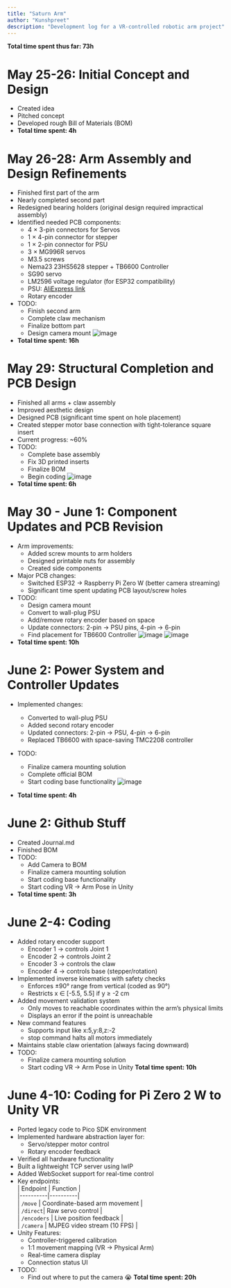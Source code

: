 ```yaml
---
title: "Saturn Arm"
author: "Kunshpreet"
description: "Development log for a VR-controlled robotic arm project"
---
```


**Total time spent thus far: 73h**

# May 25-26: Initial Concept and Design
- Created idea
- Pitched concept
- Developed rough Bill of Materials (BOM)
- **Total time spent: 4h**

# May 26-28: Arm Assembly and Design Refinements
- Finished first part of the arm
- Nearly completed second part
- Redesigned bearing holders (original design required impractical assembly)
- Identified needed PCB components:
  - 4 × 3-pin connectors for Servos
  - 1 × 4-pin connector for stepper
  - 1 × 2-pin connector for PSU
  - 3 × MG996R servos
  - M3.5 screws
  - Nema23 23HS5628 stepper + TB6600 Controller
  - SG90 servo
  - LM2596 voltage regulator (for ESP32 compatibility)
  - PSU: [AliExpress link](https://www.aliexpress.com/item/1005005763465796.html)
  - Rotary encoder
- TODO:
  - Finish second arm
  - Complete claw mechanism
  - Finalize bottom part
  - Design camera mount
  ![image](https://github.com/user-attachments/assets/141bd406-e212-4f33-b4ae-24a3a3206a84)
- **Total time spent: 16h**

# May 29: Structural Completion and PCB Design
- Finished all arms + claw assembly
- Improved aesthetic design
- Designed PCB (significant time spent on hole placement)
- Created stepper motor base connection with tight-tolerance square insert
- Current progress: ~60%
- TODO:
  - Complete base assembly
  - Fix 3D printed inserts
  - Finalize BOM
  - Begin coding
 ![image](https://github.com/user-attachments/assets/09dc60fc-7899-4b3b-9948-aef476106900)
- **Total time spent: 6h**

# May 30 - June 1: Component Updates and PCB Revision
- Arm improvements:
  - Added screw mounts to arm holders
  - Designed printable nuts for assembly
  - Created side components
- Major PCB changes:
  - Switched ESP32 → Raspberry Pi Zero W (better camera streaming)
  - Significant time spent updating PCB layout/screw holes
- TODO:
  - Design camera mount
  - Convert to wall-plug PSU
  - Add/remove rotary encoder based on space
  - Update connectors: 2-pin → PSU pins, 4-pin → 6-pin
  - Find placement for TB6600 Controller
![image](https://github.com/user-attachments/assets/777e0cfc-fdc9-4ff2-8b4d-4ecf88cb6e45)
![image](https://github.com/user-attachments/assets/5618c878-ab33-4e4d-97e2-9a86875f2d1e)
- **Total time spent: 10h**

# June 2: Power System and Controller Updates
- Implemented changes:
  - Converted to wall-plug PSU
  - Added second rotary encoder
  - Updated connectors: 2-pin → PSU, 4-pin → 6-pin
  - Replaced TB6600 with space-saving TMC2208 controller
- TODO:
  - Finalize camera mounting solution
  - Complete official BOM
  - Start coding base functionality
![image](https://github.com/user-attachments/assets/8f0385e3-93d8-41d8-a9c7-2c96e0afcc6f)

- **Total time spent: 4h**

# June 2: Github Stuff
- Created Journal.md
- Finished BOM
- TODO:
  - Add Camera to BOM
  - Finalize camera mounting solution
  - Start coding base functionality
  - Start coding VR → Arm Pose in Unity
- **Total time spent: 3h**

# June 2-4: Coding
- Added rotary encoder support
  - Encoder 1 → controls Joint 1
  - Encoder 2 → controls Joint 2
  - Encoder 3 → controls the claw
  - Encoder 4 → controls base (stepper/rotation)
- Implemented inverse kinematics with safety checks
  - Enforces ±90° range from vertical (coded as 90°)
  - Restricts x ∈ [-5.5, 5.5] if y ≥ -2 cm
- Added movement validation system
  - Only moves to reachable coordinates within the arm’s physical limits
  - Displays an error if the point is unreachable
- New command features
  - Supports input like x:5,y:8,z:-2
  - stop command halts all motors immediately
- Maintains stable claw orientation (always facing downward)
- TODO:
  - Finalize camera mounting solution
  - Start coding VR → Arm Pose in Unity
**Total time spent: 10h**

# June 4-10: Coding for Pi Zero 2 W to Unity VR
- Ported legacy code to Pico SDK environment  
- Implemented hardware abstraction layer for:  
  - Servo/stepper motor control  
  - Rotary encoder feedback  
- Verified all hardware functionality
- Built a lightweight TCP server using lwIP 
- Added WebSocket support for real-time control  
- Key endpoints:  
  | Endpoint | Function |  
  |----------|----------|  
  | `/move`  | Coordinate-based arm movement |  
  | `/direct`| Raw servo control |  
  | `/encoders` | Live position feedback |  
  | `/camera` | MJPEG video stream (10 FPS) |
- Unity Features:  
  - Controller-triggered calibration  
  - 1:1 movement mapping (VR → Physical Arm)  
  - Real-time camera display  
  - Connection status UI
 - TODO:
   - Find out where to put the camera :sob:
**Total time spent: 20h**
